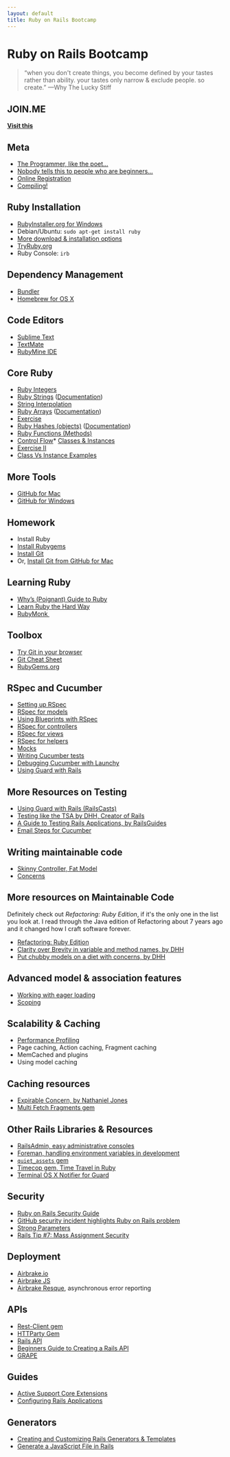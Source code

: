 ```yaml
---
layout: default
title: Ruby on Rails Bootcamp
---
```


# Ruby on Rails Bootcamp

> “when you don't create things, you become defined by your tastes rather than ability. your tastes only narrow & exclude people. so create.” &mdash;Why The Lucky Stiff

## JOIN.ME

**[Visit this](https://join.me/580-124-607)**


## Meta

* [The Programmer, like the poet...](/meta/poet.html)
* [Nobody tells this to people who are beginners...](/meta/beginners.html)
* [Online Registration](http://crcl.to/bdbmilg)
* [Compiling!](http://xkxcd.com/303/)


## Ruby Installation

* [RubyInstaller.org for Windows](http://rubyinstaller.org)
* Debian/Ubuntu: `sudo apt-get install ruby`
* [More download &amp; installation options](https://www.ruby-lang.org/en/downloads/)
* [TryRuby.org](http://tryruby.org)
* Ruby Console: `irb`

## Dependency Management

* [Bundler](http://bundler.io/)
* [Homebrew for OS X](http://brew.sh)

## Code Editors

* [Sublime Text](http://www.sublimetext.com/2)
* [TextMate](http://macromates.com/)
* [RubyMine IDE](http://www.jetbrains.com/ruby/)

## Core Ruby

* [Ruby Integers](http://www.ruby-doc.org/core-2.0.0/Integer.html)
* [Ruby Strings](https://thenewcircle.com/bookshelf/ruby_tutorial/strings.html) ([Documentation](http://ruby-doc.org/core-2.0.0/String.html))
* [String Interpolation](https://thenewcircle.com/bookshelf/ruby_tutorial/strings.html)
* [Ruby Arrays](https://thenewcircle.com/bookshelf/ruby_tutorial/arrays.html) ([Documentation](http://www.ruby-doc.org/core-2.0.0/Array.html))
* [Exercise](/core/exercise.html)
* [Ruby Hashes (objects)](https://thenewcircle.com/bookshelf/ruby_tutorial/hashes.html) ([Documentation](http://www.ruby-doc.org/core-2.0.0/Hash.html))
* [Ruby Functions (Methods)](https://thenewcircle.com/bookshelf/ruby_tutorial/functions.html)
* [Control Flow](https://thenewcircle.com/bookshelf/ruby_tutorial/control.html)* [Classes & Instances](https://thenewcircle.com/bookshelf/ruby_tutorial/classes.html) 
* [Exercise II](/core/exercise-2.html)
* [Class Vs Instance Examples](https://gist.github.com/nthj/7792072)

## More Tools

* [GitHub for Mac](http://mac.github.com/)
* [GitHub for Windows](http://windows.github.com/)


## Homework

* Install Ruby
* [Install Rubygems](https://rubygems.org/pages/download)
* [Install Git](https://help.github.com/articles/set-up-git)
* Or, [Install Git from GitHub for Mac](https://github.com/blog/1510-installing-git-from-github-for-mac)


## Learning Ruby

* [Why’s (Poignant) Guide to Ruby]( http://mislav.uniqpath.com/poignant-guide/)
* [Learn Ruby the Hard Way](http://ruby.learncodethehardway.org/)
* [RubyMonk ](http://rubymonk.com/)


## Toolbox
* [Try Git in your browser](http://try.github.io/levels/1/challenges/1)
* [Git Cheat Sheet](https://help.github.com/articles/git-cheatsheet)
* [RubyGems.org](http://rubygems.org)

## RSpec and Cucumber

* [Setting up RSpec](/rspec/setup.html)
* [RSpec for models](/rspec/models.html)
* [Using Blueprints with RSpec](/rspec/blueprints.html)
* [RSpec for controllers](/rspec/controllers.html)
* [RSpec for views](/rspec/views.html)
* [RSpec for helpers](/rspec/helpers.html)
* [Mocks](/rspec/mocks.html)
* [Writing Cucumber tests](/rspec/tests.html)
* [Debugging Cucumber with Launchy](/rspec/debugging-cucumber.html)
* [Using Guard with Rails](/rspec/guard.html)


## More Resources on Testing

* [Using Guard with Rails (RailsCasts)](http://railscasts.com/episodes/264-guard)
* [Testing like the TSA by DHH, Creator of Rails](https://37signals.com/svn/posts/3159-testing-like-the-tsa)
* [A Guide to Testing Rails Applications, by RailsGuides](http://guides.rubyonrails.org/testing.html)
* [Email Steps for Cucumber](https://github.com/bmabey/email-spec)

## Writing maintainable code

* [Skinny Controller, Fat Model](/refactoring/skinny-controller-fat-model.html)
* [Concerns](/refactoring/concerns.html)

## More resources on Maintainable Code

Definitely check out _Refactoring: Ruby Edition_, if it's the only one in the list you look at. I read through the Java edition of Refactoring about 7 years ago and it changed how I craft software forever.

* [Refactoring: Ruby Edition](http://www.amazon.com/Refactoring-Ruby-Jay-Fields/dp/0321603508/ref=sr_1_1?s=books&ie=UTF8&qid=1382519003&sr=1-1&keywords=refactoring+ruby+edition)
* [Clarity over Brevity in variable and method names, by DHH](https://37signals.com/svn/posts/3250-clarity-over-brevity-in-variable-and-method-names)
* [Put chubby models on a diet with concerns, by DHH](https://37signals.com/svn/posts/3372-put-chubby-models-on-a-diet-with-concerns)

## Advanced model & association features

* [Working with eager loading](/models/understanding-eager-loading.html)
* [Scoping](/models/scoping.html)


## Scalability & Caching

* [Performance Profiling](/scaling/performance-profiling.html)
* Page caching, Action caching, Fragment caching
* MemCached and plugins
* Using model caching

## Caching resources

* [Expirable Concern, by Nathaniel Jones](https://gist.github.com/nthj/7132073)
* [Multi Fetch Fragments gem](https://github.com/n8/multi_fetch_fragments)

## Other Rails Libraries & Resources

* [RailsAdmin, easy administrative consoles](https://github.com/sferik/rails_admin)
* [Foreman, handling environment variables in development](https://devcenter.heroku.com/articles/procfile)
* [`quiet_assets` gem](https://github.com/evrone/quiet_assets)
* [Timecop gem, Time Travel in Ruby](https://github.com/travisjeffery/timecop)
* [Terminal OS X Notifier for Guard](https://github.com/Springest/terminal-notifier-guard)

## Security

* [Ruby on Rails Security Guide](http://guides.rubyonrails.org/security.html)
* [GitHub security incident highlights Ruby on Rails problem](http://www.h-online.com/open/news/item/GitHub-security-incident-highlights-Ruby-on-Rails-problem-1463207.html)
* [Strong Parameters](http://weblog.rubyonrails.org/2012/3/21/strong-parameters/)
* [Rails Tip #7: Mass Assignment Security](http://excid3.com/blog/rails-tip-7-mass-assignment-security/)

## Deployment 

* [Airbrake.io](http://airbrake.io)
* [Airbrake JS](https://github.com/airbrake/airbrake-js)
* [Airbrake Resque](https://github.com/Viximo/airbrake-resque), asynchronous error reporting

## APIs

* [Rest-Client gem](https://github.com/rest-client/rest-client)
* [HTTParty Gem](https://github.com/jnunemaker/httparty)
* [Rails API](https://github.com/rails-api/rails-api)
* [Beginners Guide to Creating a Rails API](http://www.andrewhavens.com/posts/20/beginners-guide-to-creating-a-rest-api/)
* [GRAPE](https://github.com/intridea/grape)

## Guides

* [Active Support Core Extensions](http://edgeguides.rubyonrails.org/active_support_core_extensions.html)
* [Configuring Rails Applications](http://edgeguides.rubyonrails.org/configuring.html)


## Generators

* [Creating and Customizing Rails Generators &amp; Templates](http://edgeguides.rubyonrails.org/generators.html)
* [Generate a JavaScript File in Rails](https://gist.github.com/nthj/7161156)
